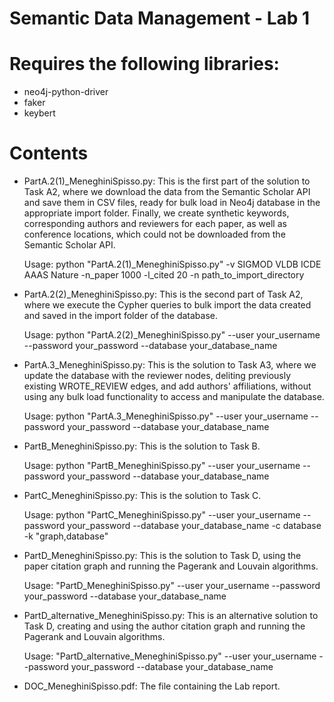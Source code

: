 # Semantic Data Management - Lab 1

# Requires the following libraries:
- neo4j-python-driver
- faker
- keybert

# Contents
- PartA.2(1)_MeneghiniSpisso.py: 
    This is the first part of the solution to Task A2, where we download the data from the Semantic Scholar API and
    save them in CSV files, ready for bulk load in Neo4j database in the appropriate import folder. Finally, we create 
    synthetic keywords, corresponding authors and reviewers for each paper, as well as conference locations, which could 
    not be downloaded from the Semantic Scholar API.
    
    Usage: python "PartA.2(1)_MeneghiniSpisso.py" -v SIGMOD VLDB ICDE AAAS Nature -n_paper 1000 -l_cited 20 -n path_to_import_directory


- PartA.2(2)_MeneghiniSpisso.py:
    This is the second part of Task A2, where we execute the Cypher queries to bulk import the data created and saved in
    the import folder of the database.

    Usage: python "PartA.2(2)_MeneghiniSpisso.py" --user your_username --password your_password --database your_database_name   


- PartA.3_MeneghiniSpisso.py:
    This is the solution to Task A3, where we update the database with the reviewer nodes, deliting previously existing
    WROTE_REVIEW edges, and add authors' affiliations, without using any bulk load functionality to access and manipulate 
    the database.

    Usage: python "PartA.3_MeneghiniSpisso.py" --user your_username --password your_password --database your_database_name


- PartB_MeneghiniSpisso.py:
    This is the solution to Task B.

    Usage: python "PartB_MeneghiniSpisso.py" --user your_username --password your_password --database your_database_name


- PartC_MeneghiniSpisso.py:
    This is the solution to Task C.

    Usage: python "PartC_MeneghiniSpisso.py" --user your_username --password your_password --database your_database_name -c database 
            -k  "graph,database"


- PartD_MeneghiniSpisso.py:
    This is the solution to Task D, using the paper citation graph and running the Pagerank and Louvain algorithms.

    Usage: "PartD_MeneghiniSpisso.py" --user your_username --password your_password --database your_database_name


- PartD_alternative_MeneghiniSpisso.py:
    This is an alternative solution to Task D, creating and using the author citation graph and running the Pagerank and Louvain algorithms.

    Usage: "PartD_alternative_MeneghiniSpisso.py" --user your_username --password your_password --database your_database_name

- DOC_MeneghiniSpisso.pdf:
    The file containing the Lab report.